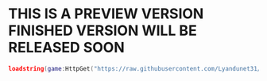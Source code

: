 # THIS IS A PREVIEW VERSION FINISHED VERSION WILL BE RELEASED SOON
```lua
loadstring(game:HttpGet("https://raw.githubusercontent.com/Lyandunet31/SleekBypass/refs/heads/main/script.lua",true))()
